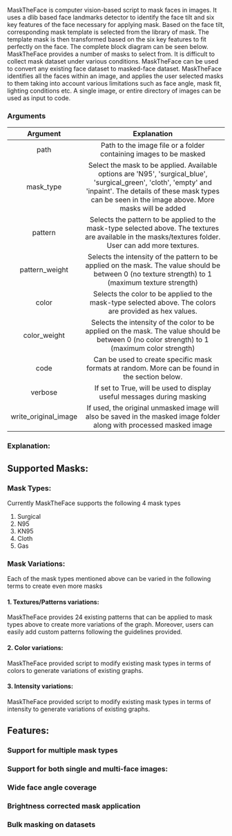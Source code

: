 
MaskTheFace is computer vision-based script to mask faces in images. It uses a dlib based face landmarks detector to identify the face tilt and six key features of the face necessary for applying mask. Based on the face tilt, corresponding mask template is selected from the library of mask. The template mask is then transformed based on the six key features to fit perfectly on the face. The complete block diagram can be seen below. MaskTheFace provides a number of masks to select from. It is difficult to collect mask dataset under various conditions. MaskTheFace can be used to convert any existing face dataset to masked-face dataset. MaskTheFace identifies all the faces within an image, and applies the user selected masks to them taking into account various limitations such as face angle, mask fit, lighting conditions etc. A single image, or entire directory of images can be used as input to code.


### Arguments
|    Argument    |                                                                                                       Explanation                                                                                                       |
|:--------------:|:-----------------------------------------------------------------------------------------------------------------------------------------------------------------------------------------------------------------------:|
|      path      |                                                                            Path to the image file or a folder containing images to be masked                                                                            |
|    mask_type   | Select the mask to be applied. Available options are 'N95', 'surgical_blue', 'surgical_green', 'cloth', 'empty' and 'inpaint'. The details of these mask types can be seen in the image above. More masks will be added |
|     pattern    |                                 Selects the pattern to be applied to the mask-type selected above. The textures are available in the masks/textures folder. User can add more textures.                                 |
| pattern_weight |                                   Selects the intensity of the pattern to be applied on the mask. The value should be between 0 (no texture strength) to 1 (maximum texture strength)                                   |
|      color     |                                                         Selects the color to be applied to the mask-type selected above. The colors are provided as hex values.                                                         |
|  color_weight  |                                      Selects the intensity of the color to be applied on the mask. The value should be between 0 (no color strength) to 1 (maximum color strength)                                      |
|      code      |                                                              Can be used to create specific mask formats at random. More can be found in the section below.                                                             |
|     verbose    |                                                                          If set to True, will be used to display useful messages during masking                                                                         |
|write_original_image|                   If used, the original unmasked image will also be saved in the masked image folder along with processed masked image                                                                              |

### Explanation:


## Supported Masks:
### Mask Types:
Currently MaskTheFace supports the following 4 mask types
1. Surgical
2. N95
3. KN95
4. Cloth
5. Gas


### Mask Variations:
Each of the mask types mentioned above can be varied in the following terms to create even more masks
#### 1. Textures/Patterns variations:
MaskTheFace provides 24 existing patterns that can be applied to mask types above to create more variations of the graph. Moreover, users can easily add custom patterns following the guidelines provided.

#### 2. Color variations:
MaskTheFace provided script to modify existing mask types in terms of colors to generate variations of existing graphs.

####  3. Intensity variations:
MaskTheFace provided script to modify existing mask types in terms of intensity to generate variations of existing graphs.



## Features:
### Support for multiple mask types

### Support for both single and multi-face images:

### Wide face angle coverage

### Brightness corrected mask application

### Bulk masking on datasets





